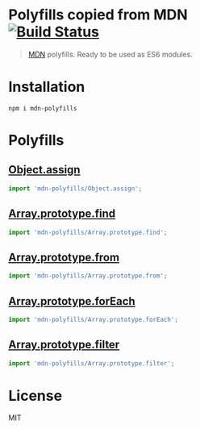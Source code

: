 # Polyfills copied from MDN [![Build Status](https://travis-ci.org/msn0/mdn-polyfills.svg?branch=master)](http://travis-ci.org/msn0/mdn-polyfills)

> [MDN](https://developer.mozilla.org) polyfills. Ready to be used as ES6 modules.

# Installation

```
npm i mdn-polyfills
```

# Polyfills

## [Object.assign](https://developer.mozilla.org/pl/docs/Web/JavaScript/Reference/Global_Objects/Object/assign#Polyfill)

```js
import 'mdn-polyfills/Object.assign';
```

## [Array.prototype.find](https://developer.mozilla.org/pl/docs/Web/JavaScript/Referencje/Obiekty/Array/find#Polyfill)

```js
import 'mdn-polyfills/Array.prototype.find';
```

## [Array.prototype.from](https://developer.mozilla.org/pl/docs/Web/JavaScript/Referencje/Obiekty/Array/from#Polyfill)

```js
import 'mdn-polyfills/Array.prototype.from';
```

## [Array.prototype.forEach](https://developer.mozilla.org/en/docs/Web/JavaScript/Reference/Global_Objects/Array/forEach#Polyfill)

```js
import 'mdn-polyfills/Array.prototype.forEach';
```

## [Array.prototype.filter](https://developer.mozilla.org/en/docs/Web/JavaScript/Reference/Global_Objects/Array/filter#Polyfill)

```js
import 'mdn-polyfills/Array.prototype.filter';
```

# License

MIT
